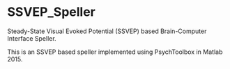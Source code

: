 # SSVEP_Speller

Steady-State Visual Evoked Potential (SSVEP) based Brain-Computer Interface Speller.

This is an SSVEP based speller implemented using PsychToolbox in Matlab 2015. 
